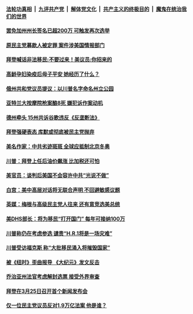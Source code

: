 

####  [法轮功真相](../../../../basic/blob/master/README.md?t=03180631) &nbsp;|&nbsp; [九评共产党](../../../../9ping.md/blob/master/README.md?t=03180631) &nbsp;|&nbsp; [解体党文化](../../../../jtdwh.md/blob/master/README.md?t=03180631)  &nbsp;|&nbsp; [共产主义的终极目的](../../../../gczydzjmd.md/blob/master/README.md?t=03180631) &nbsp;|&nbsp; [魔鬼在统治我们的世界](../../../../mgztzwmdsj.md/blob/master/README.md?t=03180631) 

#### [罢免加州州长签名已超200万 可触发再次选举](../pages/soh6/485333.md?t=03180631) 
#### [原民主党募款人被定罪 案件涉美国情报部门](../pages/soh6/485345.md?t=03180631) 
#### [拜登喊话非法移民:不要过来！美议员:你招来的](../pages/soh6/485330.md?t=03180631) 
#### [高龄孕妇染疫后母子平安 她经历了什么？](../pages/soh6/485054.md?t=03180631) 
#### [俄州共和党议员提议：以川普名字命名州立公园](../pages/soh6/485300.md?t=03180631) 
#### [亚特兰大按摩院枪案酿8死 嫌犯诉作案动机](../pages/soh6/485282.md?t=03180631) 
#### [德州牵头 15州共诉谷歌违反《反垄断法》](../pages/soh6/485276.md?t=03180631) 
#### [拜登强硬表态 库默或彻底被民主党抛弃](../pages/soh6/485219.md?t=03180631) 
#### [美名作家：中共劣迹斑斑 全球应抵制北京冬奥](../pages/soh6/485261.md?t=03180631) 
#### [川普：拜登上任后油价飙涨 比加税还可怕](../pages/soh6/485234.md?t=03180631) 
#### [美官员：谈判后美国不会容许中共“光说不做”](../pages/soh6/485207.md?t=03180631) 
#### [白宫：美中高层对话将无联合声明 不回避敏感议题](../pages/soh6/485111.md?t=03180631) 
#### [英媒：梅根与高级民主党人往来 还有意竞选美总统](../pages/soh6/485069.md?t=03180631) 
#### [美DHS部长：将为移民“打开国门” 每年可接纳100万](../pages/soh6/485021.md?t=03180631) 
#### [川普称仍在考虑参选 谴责“H.R.1将是一场灾难”](../pages/soh6/485015.md?t=03180631) 
#### [川普受访福克斯 称“大批移民涌入将摧毁国家”](../pages/soh6/485009.md?t=03180631) 
#### [被《纽时》歪曲报导 《大纪元》发文反击](../pages/soh6/484844.md?t=03180631) 
#### [乔治亚州法官考虑解封选票 接受外界审查](../pages/soh6/484937.md?t=03180631) 
#### [拜登在3月25日召开首个新闻发布会 ](../pages/soh6/484922.md?t=03180631) 
#### [仅一位民主党议员反对1.9万亿法案 他是谁？](../pages/soh6/484907.md?t=03180631) 
